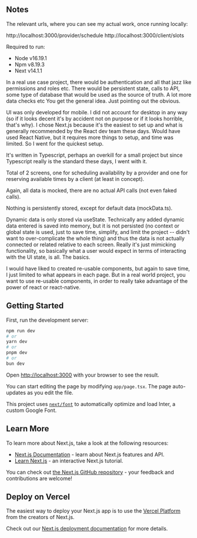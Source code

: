 ## Notes

The relevant urls, where you can see my actual work, once running locally:

http://localhost:3000/provider/schedule
http://localhost:3000/client/slots

Required to run:

- Node v16.19.1
- Npm v8.19.3
- Next v14.1.1

In a real use case project, there would be authentication and all that jazz like permissions and roles etc. There would be persistent state, calls to API, some type of database that would be used as the source of truth. A lot more data checks etc You get the general idea. Just pointing out the obvious.

UI was only developed for mobile. I did not account for desktop in any way (so if it looks decent it's by accident not on purpose or if it looks horrible, that's why). I chose Next.js because it's the easiest to set up and what is generally recommended by the React dev team these days. Would have used React Native, but it requires more things to setup, and time was limited. So I went for the quickest setup.

It's written in Typescript, perhaps an overkill for a small project but since Typescript really is the standard these days, I went with it.

Total of 2 screens, one for scheduling availability by a provider and one for reserving available times by a client (at least in concept).

Again, all data is mocked, there are no actual API calls (not even faked calls).

Nothing is persistently stored, except for default data (mockData.ts).

Dynamic data is only stored via useState. Technically any added dynamic data entered is saved into memory, but it is not persisted (no context or global state is used, just to save time, simplify, and limit the project -- didn't want to over-complicate the whole thing) and thus the data is not actually connected or related relative to each screen. Really it's just mimicking functionality, so basically what a user would expect in terms of interacting with the UI state, is all. The basics.

I would have liked to created re-usable components, but again to save time, I just limited to what appears in each page. But in a real world project, you want to use re-usable components, in order to really take advantage of the power of react or react-native.

## Getting Started

First, run the development server:

```bash
npm run dev
# or
yarn dev
# or
pnpm dev
# or
bun dev
```

Open [http://localhost:3000](http://localhost:3000) with your browser to see the result.

You can start editing the page by modifying `app/page.tsx`. The page auto-updates as you edit the file.

This project uses [`next/font`](https://nextjs.org/docs/basic-features/font-optimization) to automatically optimize and load Inter, a custom Google Font.

## Learn More

To learn more about Next.js, take a look at the following resources:

- [Next.js Documentation](https://nextjs.org/docs) - learn about Next.js features and API.
- [Learn Next.js](https://nextjs.org/learn) - an interactive Next.js tutorial.

You can check out [the Next.js GitHub repository](https://github.com/vercel/next.js/) - your feedback and contributions are welcome!

## Deploy on Vercel

The easiest way to deploy your Next.js app is to use the [Vercel Platform](https://vercel.com/new?utm_medium=default-template&filter=next.js&utm_source=create-next-app&utm_campaign=create-next-app-readme) from the creators of Next.js.

Check out our [Next.js deployment documentation](https://nextjs.org/docs/deployment) for more details.
